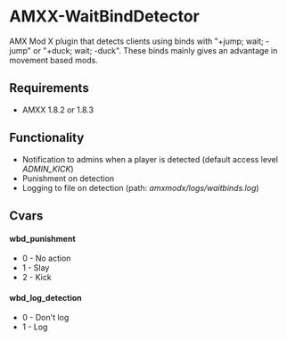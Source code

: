 # AMXX-WaitBindDetector
AMX Mod X plugin that detects clients using binds with "+jump; wait; -jump" or "+duck; wait; -duck".
These binds mainly gives an advantage in movement based mods.

## Requirements ##
* AMXX 1.8.2 or 1.8.3

## Functionality ##
* Notification to admins when a player is detected (default access level *ADMIN_KICK*)
* Punishment on detection
* Logging to file on detection (path: *amxmodx/logs/waitbinds.log*)

## Cvars ##
#### wbd_punishment ####
* 0 - No action
* 1 - Slay
* 2 - Kick

#### wbd_log_detection ####
* 0 - Don't log
* 1 - Log

